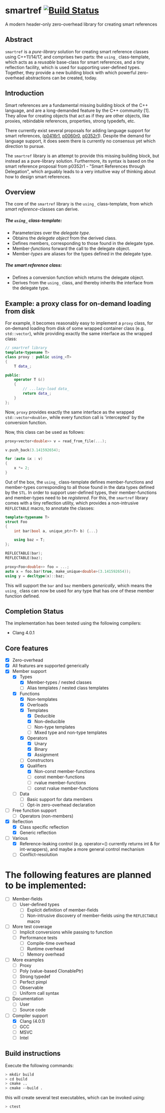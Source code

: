 # smartref [![Build Status](https://travis-ci.org/erikvalkering/smartref.svg?branch=master)](https://travis-ci.org/erikvalkering/smartref)
A modern header-only zero-overhead library for creating smart references

## Abstract

`smartref` is a *pure-library* solution for creating smart reference classes using C++11/14/17, and comprises two parts: the `using_` class-template, which acts as a *reusable* base-class for smart references, and a tiny reflection facility, which is used for supporting user-defined types. Together, they provide a new building block with which powerful zero-overhead abstractions can be created, today.

## Introduction

Smart references are a fundamental missing building block of the C++ language, and are a long-demanded feature by the C++ community [1]. They allow for creating objects that act as if they are other objects, like proxies, rebindable references, properties, strong typedefs, etc.

There currently exist several proposals for adding language support for smart references, ([p0416r1](https://wg21.link/p0416r1), [p0060r0](https://wg21.link/p0060r0), [p0352r1](https://wg21.link/p0352r1)). Despite the demand for language support, it does seem there is currently no consensus yet which direction to pursue.

The `smartref` library is an attempt to provide this missing building block, but instead as a pure-library solution. Furthermore, its syntax is based on the smart reference proposal from p0352r1 - "Smart References through Delegation", which arguably leads to a very intuitive way of thinking about how to design smart references.

## Overview

The core of the `smartref` library is the `using_` class-template, from which _smart reference_-classes can derive.

##### The `using_` class-template:
* Parameterizes over the *delegate type*.
* Obtains the *delegate object* from the derived class.
* Defines members, corresponding to those found in the delegate type.
* Member-*functions* forward the call to the delegate object.
* Member-*types* are aliases for the types defined in the delegate type.

##### The smart reference class:
* Defines a conversion function which returns the delegate object.
* Derives from the `using_` class, and thereby inherits the interface from the delegate type.

## Example: a proxy class for on-demand loading from disk

For example, it becomes reasonably easy to implement a `proxy` class, for on-demand loading from disk of some wrapped container class (e.g. `std::vector`), while providing exactly the same interface as the wrapped class:

```c++
// smartref library
template<typename T>
class proxy : public using_<T>
{
    T data_;

public:
    operator T &()
    {
        // ...lazy-load data_
        return data_;
    }
};
```

Now, `proxy` provides exactly the same interface as the wrapped `std::vector<double>`, while every function call is 'intercepted' by the conversion function.

Now, this class can be used as follows:
```c++
proxy<vector<double>> v = read_from_file(...);

v.push_back(3.141592654);

for (auto &x : v)
{
    x *= 2;
}
```

Out of the box, the `using_` class-template defines member-functions and member-types corresponding to all those found in the data types defined by the `STL`. In order to support user-defined types, their member-functions and member-types need to be _registered_. For this, the `smartref` library comes with a tiny reflection utility, which provides a non-intrusive `REFLECTABLE` macro, to annotate the classes:

```c++
template<typename T>
struct Foo
{
    int bar(bool a, unique_ptr<T> b) {...}

    using baz = T;
};

REFLECTABLE(bar);
REFLECTABLE(baz);

proxy<Foo<double>> foo = ...;
auto x = foo.bar(true, make_unique<double>(3.141592654));
using y = decltype(x)::baz;
```

This will support the `bar` and `baz` members *generically*, which means the `using_` class can now be used for any type that has one of these member function defined.

## Completion Status

The implementation has been tested using the following compilers:
- Clang 4.0.1

## Core features
- [x] Zero-overhead
- [x] All features are supported generically
- [x] Member support
  - [x] Types
    - [x] Member-types / nested classes
    - [ ] Alias templates / nested class templates
  - [x] Functions
    - [x] Non-templates
    - [x] Overloads
    - [x] Templates
      - [x] Deducible
      - [x] Non-deducible
      - [ ] Non-type templates
      - [ ] Mixed type and non-type templates
    - [x] Operators
      - [x] Unary
      - [x] Binary
      - [x] Assignment
    - [ ] Constructors
    - [x] Qualifiers
      - [x] Non-const member-functions
      - [ ] const member-functions
      - [ ] rvalue member-functions
      - [ ] const rvalue member-functions
  - [ ] Data
    - [ ] Basic support for data members
    - [ ] Opt-in zero-overhead declaration
- [ ] Free function support
  - [ ] Operators (non-members)
- [x] Reflection
  - [x] Class specific reflection
  - [x] Generic reflection
- [ ] Various
  - [x] Reference-leaking control (e.g. operator=() currently returns int & for int-wrappers), and maybe a more general control mechanism
  - [ ] Conflict-resolution

# The following features are planned to be implemented:
- [ ] Member-fields
    - [ ] User-defined types
        - [ ] Explicit definition of member-fields
        - [ ] Non-intrusive discovery of member-fields using the `REFLECTABLE` macro
- [ ] More test coverage
    - [ ] Implicit conversions while passing to function
    - [ ] Performance tests
        - [ ] Compile-time overhead
        - [ ] Runtime overhead
        - [ ] Memory overhead
- [ ] More examples
    - [ ] Proxy
    - [ ] Poly (value-based ClonablePtr)
    - [ ] Strong typedef
    - [ ] Perfect pimpl
    - [ ] Observable
    - [ ] Uniform call syntax
- [ ] Documentation
    - [ ] User
    - [ ] Source code
- [ ] Compiler support
    - [x] Clang (4.0.1)
    - [ ] GCC
    - [ ] MSVC
    - [ ] Intel

## Build instructions
Execute the following commands:
```bash
> mkdir build
> cd build
> cmake ..
> cmake --build .
```

this will create several test executables, which can be invoked using:
```bash
> ctest
```
